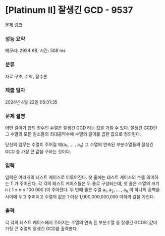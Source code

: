 # [Platinum II] 잘생긴 GCD - 9537 

[문제 링크](https://www.acmicpc.net/problem/9537) 

### 성능 요약

메모리: 2924 KB, 시간: 508 ms

### 분류

자료 구조, 수학, 정수론

### 제출 일자

2024년 4월 22일 06:01:35

### 문제 설명

<p>어떤 길이가 양의 정수인 수열은 잘생긴 GCD 라는 값을 가질 수 있다. 잘생긴 GCD란 그 수열의 모든 원소들의 최대공약수에 수열의 길이를 곱한 값으로 정의된다.</p>

<p>당신의 임무는 수열이 주어질 때(a<sub>1</sub>, ... , a<sub>n</sub>) 그 수열의 연속된 부분수열들의 잘생긴 GCD 중 가장 큰 값을 구하는 것이다.</p>

### 입력 

 <p>입력은 여러개의 테스트 케이스로 이루어진다. 첫 줄에는 테스트 케이스의 수를 의미하는 T 가 주어진다. 각 각의 테스트 케이스들은 두 줄로 구성되는데,  첫 줄은 수열의 크기 n ( 1 ≤ n ≤ 100 000 )이 주어진다. 두 번째 줄은 수열 a<sub>1</sub>, a<sub>2</sub>, ... , a<sub>n</sub> 이 하나의 공백을 사이에 두고 주어지고 수열의 값은 1 이상 1,000,000,000,000 이하의 값을 가진다.</p>

### 출력 

 <p>각 각의 테스트 케이스에서 주어지는 수열의 연속 된 부분수열 중 잘생긴 GCD의 값이 가장 큰 수열의 잘생긴 GCD를 출력한다.</p>

